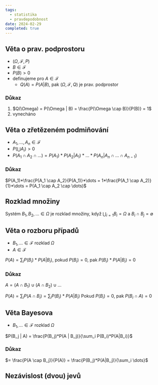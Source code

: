 ```yaml
---
tags:
  - statistika
  - pravdepodobnost
date: 2024-02-29
completed: true
---
```

## Věta o prav. podprostoru

- $(\Omega, \mathcal{F}, P)$
- $B \in \mathcal{F}$
- $P(B) \gt 0$
- definujeme pro $A \in \mathcal{F}$
	- $Q(A) = P(A|B)$, pak $(\Omega, \mathcal{F}, Q)$ je prav. podprostor

### Důkaz

1. $Q(\Omega) = P(\Omega | B) = \frac{P(\Omega \cap B)}{P(B)} = 1$
2. vynecháno
## Věta o zřetězeném podmiňování

- $A_1,\dots,A_n \in \mathcal{F}$
- $P(\bigcup A_i) \gt 0$
- $P(A_1 \cap A_2 \cap \dots) = P(A_1)*P(A_2|A_1)*\dots*P(A_n|A_{n}\cap \dots \cap A_{n-1})$

### Důkaz

$P(A_1)*\frac{P(A_1 \cap A_2}{P(A_1)}*\dots = 1*\frac{P(A_1 \cap A_2)}{1}*\dots = P(A_1 \cap A_2 \cap \dots)$

## Rozklad množiny

Systém $B_1,B_2,\dots \in \Omega$ je rozklad množiny, když $\bigcup_{i=1}B_i = \Omega$ a $B_i \cap B_j = \emptyset$

## Věta o rozboru případů

- $B_1,\dots \in \mathcal{F}$ rozklad $\Omega$
- $A \in \mathcal{F}$

$P(A) = \sum_i P(B_i)*P(A|B_i)$, pokud $P(B_i) = 0$, pak $P(B_i)*P(A|B_i) = 0$

### Důkaz

$A = (A \cap B_1) \cup (A \cap B_2) \cup \dots$

$P(A) = \sum_i P(A \cap B_i) = \sum_i P(B_i)*P(A|B_i)$
Pokud $P(B_i) = 0$, pak $P(B_i \cap A) = 0$

## Věta Bayesova

- $B_1,\dots \in \mathcal{F}$ rozklad $\Omega$

$P(B_j | A) = \frac{P(B_j)*P(A | B_j)}{\sum_i P(B_i)*P(A|B_i)}$

### Důkaz

$= \frac{P(A \cap B_j)}{P(A)} = \frac{P(B_j)*P(A|B_j)}{\sum_i \dots}$

## Nezávislost (dvou) jevů
